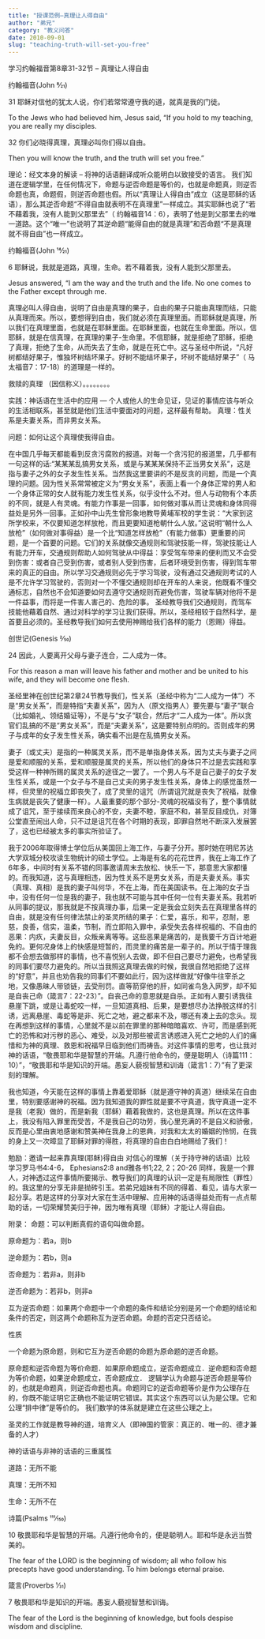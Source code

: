 ```yaml
---
title: "授课范例—真理让人得自由"
author: "弟兄"
category: "教义问答"
date: 2010-09-01
slug: "teaching-truth-will-set-you-free"
---
```


学习约翰福音第8章31-32节 – 真理让人得自由

约翰福音(John 8⁄21)

31 耶稣对信他的犹太人说，你们若常常遵守我的道，就真是我的门徒。

To the Jews who had believed him, Jesus said, “If you hold to my teaching, you are really my disciples.

32 你们必晓得真理，真理必叫你们得以自由。

Then you will know the truth, and the truth will set you free.”

理论：经文本身的解读 – 将神的话语翻译成听众能明白以致接受的语言。 我们知道在逻辑学里，在任何情况下，命题与逆否命题是等价的，也就是命题真，则逆否命题也真，命题假，则逆否命题也假。所以“真理让人得自由”成立（这是耶稣的话语），那么其逆否命题“不得自由就表明不在真理里”一样成立。其实耶稣也说了“若不藉着我，没有人能到父那里去”（ 约翰福音14：6），表明了他是到父那里去的唯一道路。这个“唯一”也说明了其逆命题“能得自由的就是真理”和否命题“不是真理就不得自由”也一样成立。

约翰福音(John 14⁄21)

6 耶稣说，我就是道路，真理，生命。若不藉着我，没有人能到父那里去。

Jesus answered, “I am the way and the truth and the life. No one comes to the Father except through me.

真理必叫人得自由，说明了自由是真理的果子，自由的果子只能由真理而结，只能从真理而来。所以，要想得到自由，我们就必须在真理里面。而耶稣就是真理，所以我们在真理里面，也就是在耶稣里面。在耶稣里面，也就在生命里面。所以，信耶稣，就是在信真理，在真理的果子-生命里。不信耶稣，就是拒绝了耶稣，拒绝了真理，拒绝了生命，从而失去了生命，就是在死亡中。这与圣经中所说，“凡好树都结好果子，惟独坏树结坏果子。好树不能结坏果子，坏树不能结好果子”（ 马太福音7：17-18）的道理是一样的。

救赎的真理 （因信称义）。。。。。。。。

实践：神话语在生活中的应用 — 个人或他人的生命见证，见证的事情应该与听众的生活相联系，甚至就是他们生活中要面对的问题，这样最有帮助。 真理：性关系是夫妻关系，而非男女关系。

问题：如何让这个真理使我得自由。

在中国几乎每天都能看到反贪污腐败的报道。对每一个贪污犯的报道里，几乎都有一句这样的话:“某某某乱搞男女关系，或是与某某某保持不正当男女关系”，这是指与妻子之外的女子发生性关系。当然我这里要讲的不是反贪的问题，而是一个真理的问题。因为性关系常常被定义为“男女关系”，表面上看一个身体正常的男人和一个身体正常的女人就有能力发生性关系，似乎没什么不对。但人与动物有个本质的不同，就是人有灵魂。有能力作事是一回事，如何做对事从而让灵魂和身体同得益处是另外一回事。正如孙中山先生曾形象地教导黄埔军校的学生说：“大家到这所学校来，不仅要知道怎样放枪，而且更要知道枪朝什么人放。”这说明“朝什么人放枪”（如何做对事得益）是一个比“知道怎样放枪”（有能力做事）更重要的问题，是一个首要的问题。它们的关系就像交通规则和驾驶技能一样，驾驶技能让人有能力开车，交通规则帮助人如何驾驶从中得益：享受驾车带来的便利而又不会受到伤害：或者自己受到伤害，或者别人受到伤害，后者环境受到伤害，得到驾车带来的真正的自由。所以学习交通规则必先于学习驾驶，没有通过交通规则考试的人是不允许学习驾驶的，否则对一个不懂交通规则却在开车的人来说，他既看不懂交通标志，自然也不会知道要如何去遵守交通规则而避免伤害，驾驶车辆对他将不是一件益事，而将是一件害人害己的、危险的事。 圣经教导我们交通规则，而驾车技能他藉着自然、通过对科学的学习让我们获得。所以，圣经相较于自然科学，是首要且必须的。圣经教导我们如何去使用神赐给我们各样的能力（恩赐）得益。

创世记(Genesis 2⁄50)

24 因此，人要离开父母与妻子连合，二人成为一体。

For this reason a man will leave his father and mother and be united to his wife, and they will become one flesh.

圣经里神在创世纪第2章24节教导我们，性关系（圣经中称为“二人成为一体”）不是“男女关系”，而是特指“夫妻关系”，因为人（原文指男人）要先要与“妻子”联合（比如婚礼、领结婚证等），不是与“女子”联合，然后才“二人成为一体”。所以贪官们乱搞的不是“男女关系”，而是“夫妻关系”，这是要特别点明的。否则成年的男子与成年的女子发生性关系，确实看不出是在乱搞男女关系。

妻子（或丈夫）是指的一种属灵关系，而不是单指身体关系，因为丈夫与妻子之间是爱和顺服的关系，爱和顺服是属灵的关系，所以他们的身体只不过是去实践和享受这样一种神所赐的属灵关系的途径之一罢了。一个男人与不是自己妻子的女子发生性关系，或是一个女子与不是自己丈夫的男子发生性关系，身体上的感觉虽然一样，但灵里的祝福立即丧失了，成了灵里的诅咒（所谓诅咒就是丧失了祝福，就像生病就是丧失了健康一样）。人最重要的那个部分-灵魂的祝福没有了，整个事情就成了诅咒，至于接续而来良心的不安，夫妻不睦，家庭不和，甚至反目成仇，对簿公堂直至闹出人命，只不过是诅咒在各个时期的表现，即罪自然地不断深入发展罢了，这也已经被太多的事实所验证了。

我于2006年取得博士学位后从美国回上海工作，与妻子分开。那时她在明尼苏达大学双城分校攻读生物统计的硕士学位。上海是有名的花花世界，我在上海工作了6年多，中间时有关系不错的同事邀请周末去放松、快乐一下，那意思大家都懂的。而我知道，这与真理相违，因为性关系不是男女关系，而是夫妻关系。事实（真理、真相）是我的妻子叫何华，不在上海，而在美国读书。在上海的女子当中，没有任何一位是我的妻子，我也就不可能与其中任何一位有夫妻关系。我若听从同事的提议，那我就是不按真理办事，后果一定是我会立刻失去在真理里各样的自由，就是没有任何律法禁止的圣灵所结的果子：仁爱，喜乐，和平，忍耐，恩慈，良善，信实，温柔，节制，而立即陷入罪中，承受失去各样祝福的、不自由的恶果：内疚，夫妻反目，众叛亲离等等。这些恶果是痛苦的，是我要千方百计地避免的。更何况身体上的快感是短暂的，而灵里的痛苦是一辈子的。所以于情于理我都不会想去做那样的事情，也不喜悦别人去做，即不但自己要尽力避免，也希望我的同事们要尽力避免的。所以当我照这真理去做的时候，我很自然地拒绝了这样的“好意”，并且也劝告我的同事们不要如此行，因为这样做就“好像牛往宰杀之地，又像愚昧人带锁链，去受刑罚。直等箭穿他的肝，如同雀鸟急入网罗，却不知是自丧己命（箴言7：22-23）”。自丧己命的意思就是自杀。正如有人要引诱我往悬崖下跳，或是让毒蛇咬一样，一旦知道真相、后果，是要想尽办法挣脱这样的引诱，远离悬崖、毒蛇等是非、死亡之地，避之都来不及，哪还有凑上去的念头。现在再想到这样的事情，心里就不是以前在罪里的那种暗暗喜欢、许可，而是感到死亡的恐怖和对污秽的恶心、难受，以及对那些被谎言诱惑进入死亡之地的人们的痛惜和为神的真理、救恩和祝福早日临到他们而祷告。对这件事情的思考，也让我对神的话语，“敬畏耶和华是智慧的开端。凡遵行他命令的，便是聪明人（诗篇111：10）”，“敬畏耶和华是知识的开端。愚妄人藐视智慧和训诲（箴言1：7）”有了更深刻的理解。

我也知道，今天能在这样的事情上靠着爱耶稣（就是遵守神的真道）继续呆在自由里，特别要感谢神的祝福。因为我知道我的罪性就是要不守真道，我守真道一定不是我（老我）做的，而是新我（耶稣）藉着我做的，这也是真理。所以在这件事上，我没有陷入罪里而受苦，不是我自己的功劳，我心里充满的不是自义和骄傲，反而是心里由衷地感谢和赞美神在我身上的恩典，对我和太太的婚姻的怜悯，在我的身上又一次暲显了耶稣对罪的得胜，将真理的自由白白地赐给了我们！

勉励：邀请一起来靠真理(耶稣)得自由 对信心的理解（关于持守神的话语）比较学习罗马书4:4-6， Ephesians2:8 and雅各书1;22, 2；20-26 同样，我是一个罪人，对神透过这件事情所要揭示、教导我们的真理的认识一定是有局限性（罪性）的。我这里的分享无非是抛砖引玉。若弟兄姐妹有不同的得着、看见，请与大家一起分享。若是这样的分享对大家在生活中理解、应用神的话语得益处而有一点点帮助的话，一切荣耀赞美归于神，因为唯有真理（耶稣）才能让人得自由。

附录： 命题：可以判断真假的语句叫做命题。

原命题为：若a，则b

逆命题为：若b，则a

否命题为：若非a，则非b

逆否命题为：若非b，则非a

互为逆否命题：如果两个命题中一个命题的条件和结论分别是另一个命题的结论和条件的否定，则这两个命题称互为逆否命题。命题的否定只否结论。

性质

一个命题为原命题，则和它互为逆否命题的命题为原命题的逆否命题。

原命题和逆否命题为等价命题．如果原命题成立，逆否命题成立．逆命题和否命题为等价命题，如果逆命题成立，否命题成立． 逻辑学认为命题与逆否命题是等价的，也就是命题真，则逆否命题也真。命题同它的逆否命题等价是作为公理存在的，你既不能证明它正确也不能证明它错误。其实这个东西可以认为是公理。它和公理“排中律”是等价的。 我们数学的体系就是建立在这些公理之上。

圣灵的工作就是教导神的道，培育义人（即神国的管家：真正的、唯一的、德才兼备的人才）

神的话语与非神的话语的三重属性

道路：无所不能

真理：无所不知

生命：无所不在

诗篇(Psalms 111⁄150)

10 敬畏耶和华是智慧的开端。凡遵行他命令的，便是聪明人。耶和华是永远当赞美的。

The fear of the LORD is the beginning of wisdom; all who follow his precepts have good understanding. To him belongs eternal praise.

箴言(Proverbs 1⁄31)

7 敬畏耶和华是知识的开端。愚妄人藐视智慧和训诲。

The fear of the Lord is the beginning of knowledge, but fools despise wisdom and discipline.